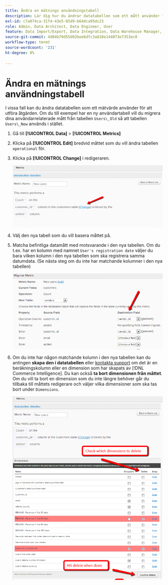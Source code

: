 ```yaml
---
title: Ändra en mätnings användningstabell
description: Lär dig hur du ändrar datatabellen som ett mått använder för att utföra sin åtgärd.
exl-id: c7a074ca-31f4-43e5-85d9-b64dca95dc23
role: Admin, Data Architect, Data Engineer, User
feature: Data Import/Export, Data Integration, Data Warehouse Manager, Commerce Tables
source-git-commit: 4d04b79d55d02bee6dfc3a810e144073e7353ec0
workflow-type: tm+mt
source-wordcount: '231'
ht-degree: 0%

---
```


# Ändra en mätnings användningstabell

I vissa fall kan du ändra datatabellen som ett mätvärde använder för att utföra åtgärden. Om du till exempel har en ny användartabell vill du migrera dina användarrelaterade mått från tabellen `Users\_Old` så att tabellen `Users\_New` används i stället.

1. Gå till **[!UICONTROL Data]** > **[!UICONTROL Metrics]**
1. Klicka på **[!UICONTROL Edit]** bredvid måttet som du vill ändra tabellen `operational` för.
1. Klicka på **[!UICONTROL Change]** i redigeraren.

   ![Metrisk definitionssida med funktionstabellinställning](../../assets/change-metrics-1.png)
1. Välj den nya tabell som du vill basera måttet på.
1. Matcha befintliga datamått med motsvarande i den nya tabellen. Om du t.ex. har en kolumn med namnet `User's registration date` väljer du bara vilken kolumn i den nya tabellen som ska registrera samma datumdata. (Se nästa steg om du inte har matchande kolumner i den nya tabellen)

   ![Listrutan Tabellval visar tillgängliga tabeller](../../assets/change-metrics-2.png)

1. Om du inte har någon matchande kolumn i den nya tabellen kan du antingen **skapa den i datatabellen** eller [kontakta support](https://experienceleague.adobe.com/docs/commerce-knowledge-base/kb/troubleshooting/miscellaneous/mbi-service-policies.html?lang=sv-SE) om det är en beräkningskolumn eller en dimension som har skapats av [!DNL Commerce Intelligence]. Du kan också **ta bort dimensionen från måttet**. Om du vill ta bort en dimension som du inte längre behöver går du tillbaka till måttets redigerare och väljer vilka dimensioner som ska tas bort under `Dimensions`.

   ![Urvalsmeny för användningskolumn](../../assets/change-metrics-3.png)
